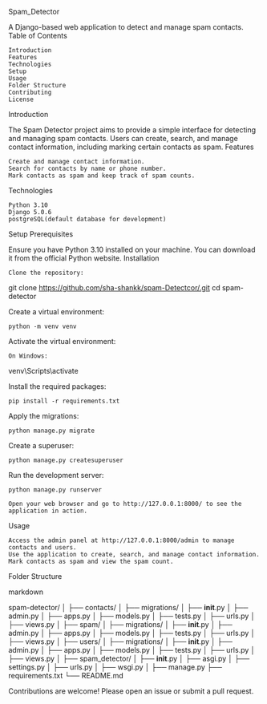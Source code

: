 Spam_Detector

A Django-based web application to detect and manage spam contacts.
Table of Contents

    Introduction
    Features
    Technologies
    Setup
    Usage
    Folder Structure
    Contributing
    License

Introduction

The Spam Detector project aims to provide a simple interface for detecting and managing spam contacts. Users can create, search, and manage contact information, including marking certain contacts as spam.
Features

    Create and manage contact information.
    Search for contacts by name or phone number.
    Mark contacts as spam and keep track of spam counts.

Technologies

    Python 3.10
    Django 5.0.6
    postgreSQL(default database for development)

Setup
Prerequisites

Ensure you have Python 3.10 installed on your machine. You can download it from the official Python website.
Installation

    Clone the repository:

git clone https://github.com/sha-shankk/spam-Detectcor/.git
cd spam-detector

Create a virtual environment:

    python -m venv venv

Activate the virtual environment:

    On Windows:
   venv\Scripts\activate

Install the required packages:

    pip install -r requirements.txt

Apply the migrations:

    python manage.py migrate

Create a superuser:

    python manage.py createsuperuser

Run the development server:

    python manage.py runserver

    Open your web browser and go to http://127.0.0.1:8000/ to see the application in action.

Usage

    Access the admin panel at http://127.0.0.1:8000/admin to manage contacts and users.
    Use the application to create, search, and manage contact information.
    Mark contacts as spam and view the spam count.

Folder Structure

markdown

spam-detector/
│
├── contacts/
│   ├── migrations/
│   ├── __init__.py
│   ├── admin.py
│   ├── apps.py
│   ├── models.py
│   ├── tests.py
│   ├── urls.py
│   ├── views.py
│
├── spam/
│   ├── migrations/
│   ├── __init__.py
│   ├── admin.py
│   ├── apps.py
│   ├── models.py
│   ├── tests.py
│   ├── urls.py
│   ├── views.py
│
├── users/
│   ├── migrations/
│   ├── __init__.py
│   ├── admin.py
│   ├── apps.py
│   ├── models.py
│   ├── tests.py
│   ├── urls.py
│   ├── views.py
│
├── spam_detector/
│   ├── __init__.py
│   ├── asgi.py
│   ├── settings.py
│   ├── urls.py
│   ├── wsgi.py
│
├── manage.py
├── requirements.txt
└── README.md

Contributions are welcome! Please open an issue or submit a pull request.
